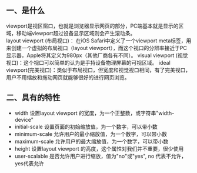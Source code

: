 ## 一、是什么
viewport是视区窗口，也就是浏览器显示网页的部分，PC端基本就是显示的区域，移动端viewport超过设备显示区域则会产生滚动条。  
layout viewport (布局视口)：  在iOS Safari中定义了一个viewport meta标签，用来创建一个虚拟的布局视口（layout viewport），而这个视口的分辨率接近于PC显示器，Apple将其定义为980px（其他厂商各有不同）。
visual viewport (视觉视口)：这个视口可以简单的认为是手持设备物理屏幕的可视区域。 
ideal viewport(完美视口)：类似于布局视口，但宽度和视觉视口相同，有了完美视口，用户不用缩放和拖动网页就能够很好的进行网页浏览。


## 二、具有的特性
- width	设置layout viewport 的宽度，为一个正整数，或字符串"width-device"
- initial-scale	设置页面的初始缩放值，为一个数字，可以带小数
- minimum-scale	允许用户的最小缩放值，为一个数字，可以带小数
- maximum-scale	允许用户的最大缩放值，为一个数字，可以带小数
- height	设置layout viewport 的高度，这个属性对我们并不重要，很少使用
- user-scalable	是否允许用户进行缩放，值为"no"或"yes", no 代表不允许，yes代表允许
